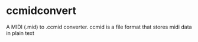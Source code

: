 # ccmidconvert
A MIDI (.mid) to .ccmid converter. ccmid is a file format that stores midi data in plain text
